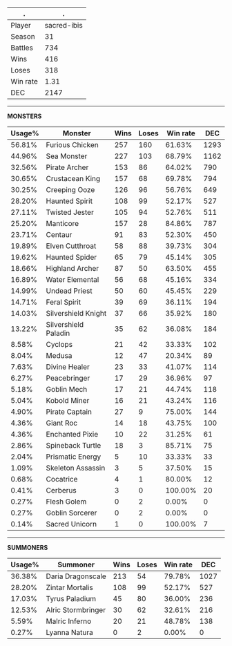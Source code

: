 .|.
|-|-
Player|sacred-ibis
Season|31
Battles|734
Wins|416
Loses|318
Win rate|1.31
DEC|2147

---
**MONSTERS**

Usage%|Monster|Wins|Loses|Win rate|DEC|
-|-|-|-|-|-|
56.81%|Furious Chicken|257|160|61.63%|1293|
44.96%|Sea Monster|227|103|68.79%|1162|
32.56%|Pirate Archer|153|86|64.02%|790|
30.65%|Crustacean King|157|68|69.78%|794|
30.25%|Creeping Ooze|126|96|56.76%|649|
28.20%|Haunted Spirit|108|99|52.17%|527|
27.11%|Twisted Jester|105|94|52.76%|511|
25.20%|Manticore|157|28|84.86%|787|
23.71%|Centaur|91|83|52.30%|450|
19.89%|Elven Cutthroat|58|88|39.73%|304|
19.62%|Haunted Spider|65|79|45.14%|305|
18.66%|Highland Archer|87|50|63.50%|455|
16.89%|Water Elemental|56|68|45.16%|334|
14.99%|Undead Priest|50|60|45.45%|229|
14.71%|Feral Spirit|39|69|36.11%|194|
14.03%|Silvershield Knight|37|66|35.92%|180|
13.22%|Silvershield Paladin|35|62|36.08%|184|
8.58%|Cyclops|21|42|33.33%|102|
8.04%|Medusa|12|47|20.34%|89|
7.63%|Divine Healer|23|33|41.07%|114|
6.27%|Peacebringer|17|29|36.96%|97|
5.18%|Goblin Mech|17|21|44.74%|118|
5.04%|Kobold Miner|16|21|43.24%|116|
4.90%|Pirate Captain|27|9|75.00%|144|
4.36%|Giant Roc|14|18|43.75%|100|
4.36%|Enchanted Pixie|10|22|31.25%|61|
2.86%|Spineback Turtle|18|3|85.71%|75|
2.04%|Prismatic Energy|5|10|33.33%|33|
1.09%|Skeleton Assassin|3|5|37.50%|15|
0.68%|Cocatrice|4|1|80.00%|12|
0.41%|Cerberus|3|0|100.00%|20|
0.27%|Flesh Golem|0|2|0.00%|0|
0.27%|Goblin Sorcerer|0|2|0.00%|0|
0.14%|Sacred Unicorn|1|0|100.00%|7|

---
**SUMMONERS**

Usage%|Summoner|Wins|Loses|Win rate|DEC|
-|-|-|-|-|-|
36.38%|Daria Dragonscale|213|54|79.78%|1027|
28.20%|Zintar Mortalis|108|99|52.17%|527|
17.03%|Tyrus Paladium|45|80|36.00%|236|
12.53%|Alric Stormbringer|30|62|32.61%|216|
5.59%|Malric Inferno|20|21|48.78%|138|
0.27%|Lyanna Natura|0|2|0.00%|0|
